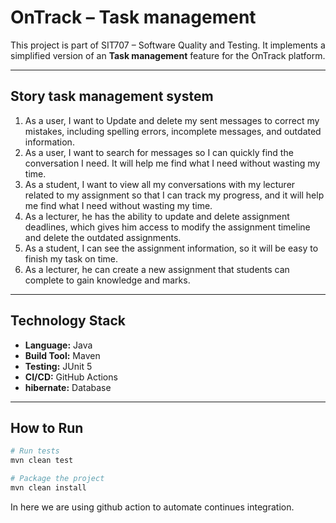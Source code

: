 #  OnTrack – Task management

This project is part of SIT707 – Software Quality and Testing. It implements a simplified version of an **Task management** feature for the OnTrack platform.

---

##  Story task management system
1.	As a user, I want to Update and delete my sent messages to correct my mistakes, including spelling errors, incomplete messages, and outdated information.
2.	As a user, I want to search for messages so I can quickly find the conversation I need. It will help me find what I need without wasting my time.
3.	As a student, I want to view all my conversations with my lecturer related to my assignment so that I can track my progress, and it will help me find what I need without wasting my time.
4.	As a lecturer, he has the ability to update and delete assignment deadlines, which gives him access to modify the assignment timeline and delete the outdated assignments.
5.	As a student, I can see the assignment information, so it will be easy to finish my task on time.
6.	As a lecturer, he can create a new assignment that students can complete to gain knowledge and marks.

---

##  Technology Stack

- **Language:** Java
- **Build Tool:** Maven
- **Testing:** JUnit 5
- **CI/CD:** GitHub Actions
- **hibernate:** Database

---

##  How to Run

```bash
# Run tests
mvn clean test

# Package the project
mvn clean install

```

In here we are using github action to automate continues integration.

